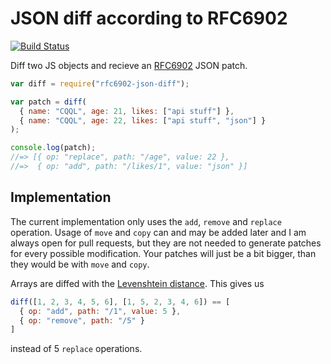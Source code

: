 # JSON diff according to RFC6902

[![Build Status](https://travis-ci.org/CQQL/rfc6902-json-diff-js.svg?branch=master)](https://travis-ci.org/CQQL/rfc6902-json-diff-js)

Diff two JS objects and recieve an [RFC6902](http://tools.ietf.org/html/rfc6902)
JSON patch.

```js
var diff = require("rfc6902-json-diff");

var patch = diff(
  { name: "CQQL", age: 21, likes: ["api stuff"] },
  { name: "CQQL", age: 22, likes: ["api stuff", "json"] }
);

console.log(patch);
//=> [{ op: "replace", path: "/age", value: 22 },
//=>  { op: "add", path: "/likes/1", value: "json" }]
```

## Implementation

The current implementation only uses the `add`, `remove` and `replace`
operation. Usage of `move` and `copy` can and may be added later and I am always
open for pull requests, but they are not needed to generate patches for every
possible modification. Your patches will just be a bit bigger, than they would
be with `move` and `copy`.

Arrays are diffed with the
[Levenshtein distance](http://en.wikipedia.org/wiki/Levenshtein_distance). This
gives us

```js
diff([1, 2, 3, 4, 5, 6], [1, 5, 2, 3, 4, 6]) == [
  { op: "add", path: "/1", value: 5 },
  { op: "remove", path: "/5" }
]
```

instead of 5 `replace` operations.
